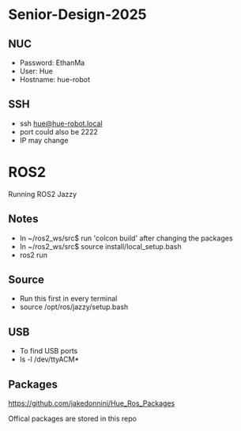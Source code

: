 ﻿# Senior-Design-2025

## NUC
* Password: EthanMa
* User: Hue
* Hostname: hue-robot

## SSH
* ssh hue@hue-robot.local
* port could also be 2222
* IP may change

<h1>ROS2</h1>
Running ROS2 Jazzy

## Notes
* In ~/ros2_ws/src$ run 'colcon build' after changing the packages
* In ~/ros2_ws/src$ source install/local_setup.bash
* ros2 run <package> <node>

## Source
* Run this first in every terminal
* source /opt/ros/jazzy/setup.bash

## USB
* To find USB ports
* ls -l /dev/ttyACM*

## Packages
https://github.com/jakedonnini/Hue_Ros_Packages


Offical packages are stored in this repo

